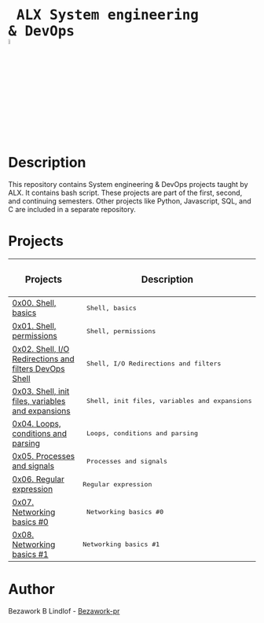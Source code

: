 # <pre> ALX System engineering & DevOps     <img src="https://user-images.githubusercontent.com/107026397/209780362-7bffc098-e7a2-4ecb-a078-6f62fba02e73.png" height = 5% width= 5%></pre>
# Description
This repository contains System engineering & DevOps projects taught by ALX. It contains bash script. These projects are part of the first, second, and continuing semesters. Other projects like Python, Javascript, SQL, and C are included in a separate repository.
# Projects
| <h3>Projects </h3>| <h3>Description</h3>|
| ------------- | ------------- |
| [0x00. Shell, basics](https://github.com/Bezawork-pr/alx-system_engineering-devops/tree/master/0x00-shell_basics) | <pre> Shell, basics  |
| [0x01. Shell, permissions](https://github.com/Bezawork-pr/alx-system_engineering-devops/tree/master/0x01-shell_permissions) | <pre> Shell, permissions |
| [0x02. Shell, I/O Redirections and filters DevOps Shell](https://github.com/Bezawork-pr/alx-system_engineering-devops/tree/master/0x02-shell_redirections) | <pre> Shell, I/O Redirections and filters  |
| [0x03. Shell, init files, variables and expansions](https://github.com/Bezawork-pr/alx-system_engineering-devops/tree/master/0x03-shell_variables_expansions) | <pre> Shell, init files, variables and expansions  |
| [0x04. Loops, conditions and parsing](https://github.com/Bezawork-pr/alx-system_engineering-devops/tree/master/0x04-loops_conditions_and_parsing) | <pre> Loops, conditions and parsing |
| [0x05. Processes and signals](https://github.com/Bezawork-pr/alx-system_engineering-devops/tree/master/0x05-processes_and_signals) |<pre> Processes and signals  |
| [0x06. Regular expression](https://github.com/Bezawork-pr/alx-system_engineering-devops/tree/master/0x06-regular_expressions) | <pre>Regular expression  |
| [0x07. Networking basics #0](https://github.com/Bezawork-pr/alx-system_engineering-devops/tree/master/0x07-networking_basics) |<pre> Networking basics #0  |
| [0x08. Networking basics #1](https://github.com/Bezawork-pr/alx-system_engineering-devops/tree/master/0x08-networking_basics_2) | <pre>Networking basics #1  |
# Author
Bezawork B Lindlof - [Bezawork-pr](https://github.com/Bezawork-pr)
